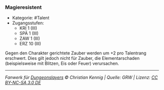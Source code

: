 <!---
Dies ist ein Fanwerk für DUNGEONSLAYERS © von Christian Kennig

Quellen:      [Dungeonslayers Grundregelwerk](https://dungeonslayers.net/download/Dungeonslayers4.pdf)
              [Talentbeschreibungen](https://www.f-space.de/ds4/tools-talentcards.html)
License:      [CC-BY-NC-SA 4.0](https://creativecommons.org/licenses/by-nc-sa/4.0/deed.de)
Richtlinien:  [Fanwerkrichtlinien](https://www.dungeonslayers.net/fanwerk-richtlinien/)
Autor:        Zauberlehrling
-->

### Magieresistent

- Kategorie: #Talent
- Zugangsstufen:
  - KRI 1 (III)
  - SPÄ 1 (III)
  - ZAW 1 (III)
  - ERZ 10 (III)

Gegen den Charakter gerichtete Zauber werden um +2 pro Talentrang erschwert. Dies gilt jedoch nicht für Zauber, die Elementarschaden (beispielsweise mit Blitzen, Eis oder Feuer) verursachen.

---

_Fanwerk für [Dungeonslayers](https://www.dungeonslayers.net/) © Christian Kennig | Quelle: GRW | Lizenz: [CC BY-NC-SA 3.0 DE](https://creativecommons.org/licenses/by-nc-sa/3.0/de/)_

